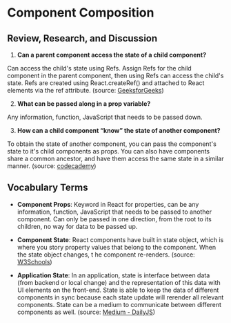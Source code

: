 # Component Composition

## Review, Research, and Discussion

1. **Can a parent component access the state of a child component?**

Can access the child's state using Refs. Assign Refs for the child component in the parent component, then using Refs can access the child's state. Refs are created using React.createRef() and attached to React elements via the ref attribute. (source: [GeeksforGeeks](https://www.geeksforgeeks.org/how-to-access-childs-state-in-react/))

2. **What can be passed along in a prop variable?**

Any information, function, JavaScript that needs to be passed down.

3. **How can a child component “know” the state of another component?**

To obtain the state of another component, you can pass the component's state to it's child components as props. You can also have components share a common ancestor, and have them access the same state in a similar manner. (source: [codecademy](https://discuss.codecademy.com/t/can-a-component-access-the-state-of-another-component/394157))

## Vocabulary Terms

- **Component Props**: Keyword in React for properties, can be any information, function, JavaScript that needs to be passed to another component. Can only be passed in one direction, from the root to its children, no way for data to be passed up.

- **Component State**: React components have built in state object, which is where you story property values that belong to the component. When the state object changes, t he component re-renders. (source: [W3Schools](https://www.w3schools.com/react/react_state.asp))

- **Application State**: In an application, state is interface between data (from backend or local change) and the representation of this data with UI elements on the front-end. State is able to keep the data of different components in sync because each state update will rerender all relevant components. State can be a medium to communicate between different components as well. (source: [Medium - DailyJS](https://medium.com/dailyjs/comparison-of-state-management-solutions-for-react-2161a0b4af7b))
